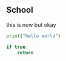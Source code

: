 ## School 

this is now but okay

```python 
print("hello world")
```
```lua
if true:
    return
```


